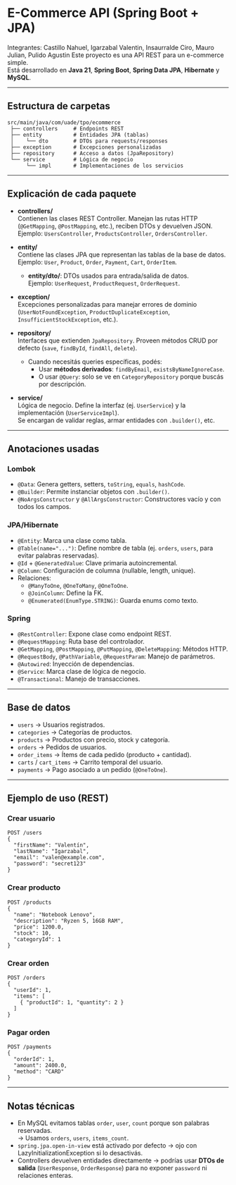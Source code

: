 # E-Commerce API (Spring Boot + JPA)
Integrantes: Castillo Nahuel, Igarzabal Valentin, Insaurralde Ciro, Mauro Julian, Pulido Agustin
Este proyecto es una API REST para un e-commerce simple.  
Está desarrollado en **Java 21**, **Spring Boot**, **Spring Data JPA**, **Hibernate** y **MySQL**.

---

## Estructura de carpetas

```
src/main/java/com/uade/tpo/ecommerce
 ├── controllers     # Endpoints REST
 ├── entity          # Entidades JPA (tablas)
 │    └── dto        # DTOs para requests/responses
 ├── exception       # Excepciones personalizadas
 ├── repository      # Acceso a datos (JpaRepository)
 └── service         # Lógica de negocio
      └── impl       # Implementaciones de los servicios
```

---

## Explicación de cada paquete

- **controllers/**  
  Contienen las clases REST Controller. Manejan las rutas HTTP (`@GetMapping`, `@PostMapping`, etc.), reciben DTOs y devuelven JSON.  
  Ejemplo: `UsersController`, `ProductsController`, `OrdersController`.

- **entity/**  
  Contiene las clases JPA que representan las tablas de la base de datos.  
  Ejemplo: `User`, `Product`, `Order`, `Payment`, `Cart`, `OrderItem`.  

  - **entity/dto/**: DTOs usados para entrada/salida de datos.  
    Ejemplo: `UserRequest`, `ProductRequest`, `OrderRequest`.

- **exception/**  
  Excepciones personalizadas para manejar errores de dominio (`UserNotFoundException`, `ProductDuplicateException`, `InsufficientStockException`, etc.).

- **repository/**  
  Interfaces que extienden `JpaRepository`. Proveen métodos CRUD por defecto (`save`, `findById`, `findAll`, `delete`).  
  - Cuando necesitás queries específicas, podés:
    - Usar **métodos derivados**: `findByEmail`, `existsByNameIgnoreCase`.
    - O usar `@Query`: solo se ve en `CategoryRepository` porque buscás por descripción.

- **service/**  
  Lógica de negocio. Define la interfaz (ej. `UserService`) y la implementación (`UserServiceImpl`).  
  Se encargan de validar reglas, armar entidades con `.builder()`, etc.

---

## Anotaciones usadas

### Lombok
- `@Data`: Genera getters, setters, `toString`, `equals`, `hashCode`.
- `@Builder`: Permite instanciar objetos con `.builder()`.
- `@NoArgsConstructor` y `@AllArgsConstructor`: Constructores vacío y con todos los campos.

### JPA/Hibernate
- `@Entity`: Marca una clase como tabla.
- `@Table(name="...")`: Define nombre de tabla (ej. `orders`, `users`, para evitar palabras reservadas).
- `@Id` + `@GeneratedValue`: Clave primaria autoincremental.
- `@Column`: Configuración de columna (nullable, length, unique).
- Relaciones:
  - `@ManyToOne`, `@OneToMany`, `@OneToOne`.
  - `@JoinColumn`: Define la FK.
  - `@Enumerated(EnumType.STRING)`: Guarda enums como texto.

### Spring
- `@RestController`: Expone clase como endpoint REST.
- `@RequestMapping`: Ruta base del controlador.
- `@GetMapping`, `@PostMapping`, `@PutMapping`, `@DeleteMapping`: Métodos HTTP.
- `@RequestBody`, `@PathVariable`, `@RequestParam`: Manejo de parámetros.
- `@Autowired`: Inyección de dependencias.
- `@Service`: Marca clase de lógica de negocio.
- `@Transactional`: Manejo de transacciones.

---

## Base de datos

- `users` → Usuarios registrados.
- `categories` → Categorías de productos.
- `products` → Productos con precio, stock y categoría.
- `orders` → Pedidos de usuarios.
- `order_items` → Ítems de cada pedido (producto + cantidad).
- `carts` / `cart_items` → Carrito temporal del usuario.
- `payments` → Pago asociado a un pedido (`@OneToOne`).

---

## Ejemplo de uso (REST)

### Crear usuario
```http
POST /users
{
  "firstName": "Valentín",
  "lastName": "Igarzabal",
  "email": "valen@example.com",
  "password": "secret123"
}
```

### Crear producto
```http
POST /products
{
  "name": "Notebook Lenovo",
  "description": "Ryzen 5, 16GB RAM",
  "price": 1200.0,
  "stock": 10,
  "categoryId": 1
}
```

### Crear orden
```http
POST /orders
{
  "userId": 1,
  "items": [
    { "productId": 1, "quantity": 2 }
  ]
}
```

### Pagar orden
```http
POST /payments
{
  "orderId": 1,
  "amount": 2400.0,
  "method": "CARD"
}
```

---

## Notas técnicas

- En MySQL evitamos tablas `order`, `user`, `count` porque son palabras reservadas.  
  → Usamos `orders`, `users`, `items_count`.  
- `spring.jpa.open-in-view` está activado por defecto → ojo con LazyInitializationException si lo desactivás.  
- Controllers devuelven entidades directamente → podrías usar **DTOs de salida** (`UserResponse`, `OrderResponse`) para no exponer `password` ni relaciones enteras.
